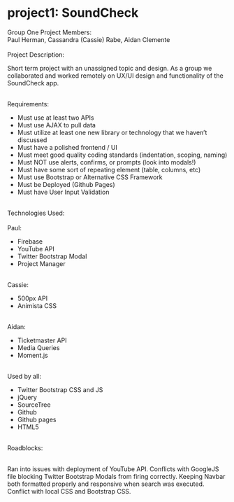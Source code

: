 # project1: SoundCheck
Group One Project Members:
<br>Paul Herman, Cassandra (Cassie) Rabe, Aidan Clemente
<br><br>
Project Description: 
<br>
<p> Short term project with an unassigned topic and design. As a group we collaborated and worked remotely on UX/UI design and functionality of the SoundCheck app.</p>
<br>
Requirements:
<br><ul>
<li>	Must use at least two APIs </li>
<li>	Must use AJAX to pull data </li>
<li>	Must utilize at least one new library or technology that we haven’t discussed </li>
<li>	Must have a polished frontend / UI </li>
<li>	Must meet good quality coding standards (indentation, scoping, naming) </li>
<li>	Must NOT use alerts, confirms, or prompts (look into modals!) </li>
<li>	Must have some sort of repeating element (table, columns, etc) </li>
<li>	Must use Bootstrap or Alternative CSS Framework </li>
<li>	Must be Deployed (Github Pages) </li>
<li>	Must have User Input Validation  </li>
</ul><br>
Technologies Used:
<br><br>
Paul:
<br><ul>
<li>	Firebase </li>
<li>	YouTube API </li>
<li>	Twitter Bootstrap Modal </li>
<li>	Project Manager </li>
</ul><br>
Cassie:
<br><ul>
<li>	500px API </li>
<li>	Animista CSS </li>
</ul><br>
Aidan:
<br><ul>
<li>	Ticketmaster API </li>
<li>	Media Queries </li>
<li>	Moment.js </li>
</ul><br>
Used by all:
<br><ul>
<li>	Twitter Bootstrap CSS and JS </li>
<li>	jQuery </li>
<li>	SourceTree </li>
<li>	Github </li>
<li>	Github pages </li>
<li>	HTML5 </li>
</ul><br>
Roadblocks:
<br><br>
<p>	Ran into issues with deployment of YouTube API. Conflicts with GoogleJS file blocking Twitter Bootstrap Modals from firing correctly. Keeping Navbar both formatted properly and responsive when search was executed. Conflict with local CSS and Bootstrap CSS. </p>

